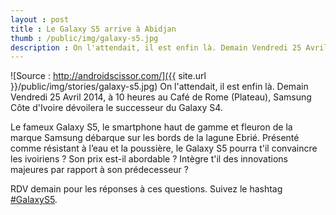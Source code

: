 ```yaml
---
layout : post
title : Le Galaxy S5 arrive à Abidjan
thumb : /public/img/galaxy-s5.jpg
description : On l'attendait, il est enfin là. Demain Vendredi 25 Avril 2014, à 10 heures au Café de Rome (Plateau), Samsung Côte d'Ivoire nous présentera le successeur du Galaxy S4.
---
```


![Source : http://androidscissor.com/]({{ site.url }}/public/img/stories/galaxy-s5.jpg)
On l'attendait, il est enfin là. Demain Vendredi 25 Avril 2014, à 10 heures au Café de Rome (Plateau), Samsung Côte d'Ivoire dévoilera le successeur du Galaxy S4.

Le fameux Galaxy S5, le smartphone haut de gamme et fleuron de la marque Samsung débarque sur les bords de la lagune Ebrié. Présenté comme résistant à l’eau et la poussière, le Galaxy S5 pourra t'il convaincre les ivoiriens ? Son prix est-il abordable ? Intègre t'il des innovations majeures par rapport à son prédecesseur ?

RDV demain pour les réponses à ces questions. Suivez le hashtag [#GalaxyS5](https://www.twitter.com/search?q=%23GalaxyS5).
